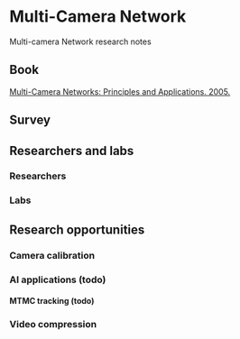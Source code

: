 # Multi-Camera Network
Multi-camera Network research notes
## Book
[Multi-Camera Networks: Principles and Applications. 2005.](https://dl.acm.org/citation.cfm?id=1643746)
## Survey
## Researchers and labs
### Researchers
### Labs
## Research opportunities
### Camera calibration
### AI applications (todo)
#### MTMC tracking (todo)
### Video compression
